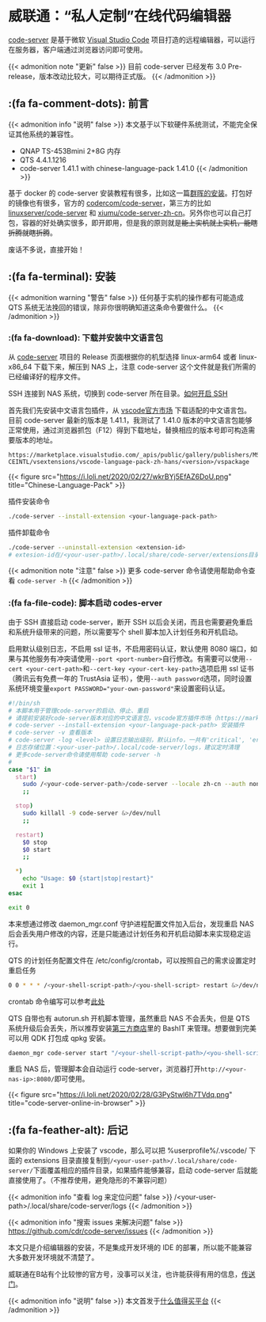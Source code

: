 # 威联通：“私人定制”在线代码编辑器


[code-server](https://github.com/cdr/code-server/) 是基于微软 [Visual Studio Code](https://github.com/Microsoft/vscode/) 项目打造的远程编辑器，可以运行在服务器，客户端通过浏览器访问即可使用。

<!--more-->

{{< admonition note "更新" false >}}
目前 code-server 已经发布 3.0 Pre-release，版本改动比较大，可以期待正式版。
{{< /admonition >}}

## :(fa fa-comment-dots): 前言

{{< admonition info "说明" false >}}
本文基于以下软硬件系统测试，不能完全保证其他系统的兼容性。
- QNAP TS-453Bmini 2+8G 内存
- QTS 4.4.1.1216
- code-server 1.41.1 with chinese-language-pack 1.41.0
{{< /admonition >}}

基于 docker 的 code-server 安装教程有很多，比如这一篇[群晖的安装](https://post.smzdm.com/p/aekz3q4q/)。打包好的镜像也有很多，官方的 [codercom/code-server](https://hub.docker.com/r/codercom/code-server/)，第三方的比如 [linuxserver/code-server](https://hub.docker.com/r/linuxserver/code-server/) 和 [xiumu/code-server-zh-cn](https://hub.docker.com/r/xiumu/code-server-zh-cn/)。另外你也可以自己打包，容器的好处确实很多，即开即用，但是我的原则就是~~能上实机就上实机，能瞎折腾就瞎折腾~~。

废话不多说，直接开始！

## :(fa fa-terminal): 安装

{{< admonition warning "警告" false >}}
任何基于实机的操作都有可能造成 QTS 系统无法挽回的错误，除非你很明确知道这条命令要做什么。
{{< /admonition >}}

### :(fa fa-download): 下载并安装中文语言包

从 [code-server](https://github.com/cdr/code-server/releases/) 项目的 Release 页面根据你的机型选择 linux-arm64 或者 linux-x86_64 下载下来，解压到 NAS 上，注意 code-server 这个文件就是我们所需的已经编译好的程序文件。

SSH 连接到 NAS 系统，切换到 code-server 所在目录。[如何开启 SSH](https://jingyan.baidu.com/article/4d58d541fe487eddd4e9c0f6.html/)

首先我们先安装中文语言包插件，从 [vscode官方市场](https://marketplace.visualstudio.com/) 下载适配的中文语言包。目前 code-server 最新的版本是 1.41.1，我测试了 1.41.0 版本的中文语言包能够正常使用，通过浏览器抓包（F12）得到下载地址，替换相应的版本号即可构造需要版本的地址。

```
https://marketplace.visualstudio.com/_apis/public/gallery/publishers/MS-CEINTL/vsextensions/vscode-language-pack-zh-hans/<version>/vspackage
```

{{< figure src="https://i.loli.net/2020/02/27/wkrBYj5EfAZ6DoU.png" title="Chinese-Language-Pack" >}}

插件安装命令

```bash
./code-server --install-extension <your-language-pack-path>
```

插件卸载命令

```bash
./code-server --uninstall-extension <extension-id>
# extesion-id在/<your-user-path>/.local/share/code-server/extensions目录下面查看
```

{{< admonition note "注意" false >}}
更多 code-server 命令请使用帮助命令查看 `code-server -h`
{{< /admonition >}}

### :(fa fa-file-code): 脚本启动 codes-erver

由于 SSH 直接启动 code-server，断开 SSH 以后会关闭，而且也需要避免重启和系统升级带来的问题，所以需要写个 shell 脚本加入计划任务和开机启动。

启用默认级别日志，不启用 ssl 证书，不启用密码认证，默认使用 8080 端口，如果与其他服务有冲突请使用`--port <port-number>`自行修改。有需要可以使用`--cert <your-cert-path>`和`--cert-key <your-cert-key-path>`选项启用 ssl 证书（腾讯云有免费一年的 TrustAsia 证书），使用`--auth password`选项，同时设置系统环境变量`export PASSWORD="your-own-password"`来设置密码认证。

```bash
#!/bin/sh
# 本脚本用于管理code-server的启动、停止、重启
# 请提前安装好code-server版本对应的中文语言包，vscode官方插件市场（https://marketplace.visualstudio.com/）：
# code-server --install-extension <your-language-pack-path> 安装插件
# code-server -v 查看版本
# code-server -log <level> 设置日志输出级别，默认info，一共有'critical', 'error','warn', 'info', 'debug', 'trace', 'off'7个级别
# 日志存储位置：<your-user-path>/.local/code-server/logs，建议定时清理
# 更多code-server命令请使用帮助 code-server -h
#
case "$1" in
  start)
    sudo /<your-code-server-path>/code-server --locale zh-cn --auth none &>/dev/null
    ;;

  stop)
    sudo killall -9 code-server &>/dev/null
    ;;

  restart)
    $0 stop
    $0 start
    ;;

  *)
    echo "Usage: $0 {start|stop|restart}"
    exit 1
esac

exit 0
```

本来想通过修改 daemon_mgr.conf 守护进程配置文件加入后台，发现重启 NAS 后会丢失用户修改的内容，还是只能通过计划任务和开机启动脚本来实现稳定运行。

QTS 的计划任务配置文件在 /etc/config/crontab，可以按照自己的需求设置定时重启任务

```bash
0 0 * * * /<your-shell-script-path>/<you-shell-script> restart &>/dev/null
```

crontab 命令编写可以参考[此处](https://www.runoob.com/linux/linux-comm-crontab.html/)

QTS 自带也有 autorun.sh 开机脚本管理，虽然重启 NAS 不会丢失，但是 QTS 系统升级后会丢失，所以推荐安装[第三方商店](https://www.qnapclub.eu/en/qpkg/232/)里的 BashIT 来管理。想要做到完美可以用 QDK 打包成 qpkg 安装。

```bash
daemon_mgr code-server start "/<your-shell-script-path>/<you-shell-script> start" &>/dev/null
```

重启 NAS 后，管理脚本会自动运行 code-server，浏览器打开`http://<your-nas-ip>:8080/`即可使用。

{{< figure src="https://i.loli.net/2020/02/28/G3PyStwl6h7TVdq.png" title="code-server-online-in-browser" >}}

## :(fa fa-feather-alt): 后记

如果你的 Windows 上安装了 vscode，那么可以把 %userprofile%/.vscode/ 下面的 extensions 目录直接复制到`/<your-user-path>/.local/share/code-server/`下面覆盖相应的插件目录，如果插件能够兼容，启动 code-server 后就能直接使用了。（不推荐使用，避免隐形的不兼容问题）

{{< admonition info "查看 log 来定位问题" false >}}
/\<your-user-path\>/.local/share/code-server/logs
{{< /admonition >}}

{{< admonition info "搜索 issues 来解决问题" false >}}
https://github.com/cdr/code-server/issues
{{< /admonition >}}

本文只是介绍编辑器的安装，不是集成开发环境的 IDE 的部署，所以能不能兼容大多数开发环境就不清楚了。

威联通在B站有个比较惨的官方号，没事可以关注，也许能获得有用的信息，[传送门](https://space.bilibili.com/351726918/)。

{{< admonition info "说明" false >}}
本文首发于[什么值得买平台](https://post.smzdm.com/p/awx03zpp/)
{{< /admonition >}}
